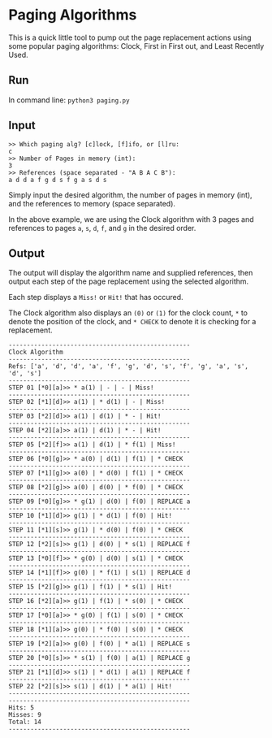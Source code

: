 # Paging Algorithms

This is a quick little tool to pump out the page replacement actions using some popular paging algorithms: Clock, First in First out, and Least Recently Used.

## Run

In command line:
`python3 paging.py`

## Input
```
>> Which paging alg? [c]lock, [f]ifo, or [l]ru:
c
>> Number of Pages in memory (int):
3
>> References (space separated - "A B A C B"):
a d d a f g d s f g a s d s 
```
Simply input the desired algorithm, the number of pages in memory (int), and the references to memory (space separated). 

In the above example, we are using the Clock algorithm with 3 pages and references to pages `a`, `s`, `d`, `f`, and `g` in the desired order.

## Output

The output will display the algorithm name and supplied references, then output each step of the page replacement using the selected algorithm. 

Each step displays a `Miss!` or `Hit!` that has occured. 

The Clock algorithm also displays an `(0)` or `(1)` for the clock count, `*` to denote the position of the clock, and `* CHECK` to denote it is checking for a replacement.

```
--------------------------------------------------
Clock Algorithm
--------------------------------------------------
Refs: ['a', 'd', 'd', 'a', 'f', 'g', 'd', 's', 'f', 'g', 'a', 's', 'd', 's']
--------------------------------------------------
STEP 01 [*0][a]>> * a(1) | - | - | Miss!
--------------------------------------------------
STEP 02 [*1][d]>> a(1) | * d(1) | - | Miss!
--------------------------------------------------
STEP 03 [*2][d]>> a(1) | d(1) | * - | Hit!
--------------------------------------------------
STEP 04 [*2][a]>> a(1) | d(1) | * - | Hit!
--------------------------------------------------
STEP 05 [*2][f]>> a(1) | d(1) | * f(1) | Miss!
--------------------------------------------------
STEP 06 [*0][g]>> * a(0) | d(1) | f(1) | * CHECK
--------------------------------------------------
STEP 07 [*1][g]>> a(0) | * d(0) | f(1) | * CHECK
--------------------------------------------------
STEP 08 [*2][g]>> a(0) | d(0) | * f(0) | * CHECK
--------------------------------------------------
STEP 09 [*0][g]>> * g(1) | d(0) | f(0) | REPLACE a
--------------------------------------------------
STEP 10 [*1][d]>> g(1) | * d(1) | f(0) | Hit!
--------------------------------------------------
STEP 11 [*1][s]>> g(1) | * d(0) | f(0) | * CHECK
--------------------------------------------------
STEP 12 [*2][s]>> g(1) | d(0) | * s(1) | REPLACE f
--------------------------------------------------
STEP 13 [*0][f]>> * g(0) | d(0) | s(1) | * CHECK
--------------------------------------------------
STEP 14 [*1][f]>> g(0) | * f(1) | s(1) | REPLACE d
--------------------------------------------------
STEP 15 [*2][g]>> g(1) | f(1) | * s(1) | Hit!
--------------------------------------------------
STEP 16 [*2][a]>> g(1) | f(1) | * s(0) | * CHECK
--------------------------------------------------
STEP 17 [*0][a]>> * g(0) | f(1) | s(0) | * CHECK
--------------------------------------------------
STEP 18 [*1][a]>> g(0) | * f(0) | s(0) | * CHECK
--------------------------------------------------
STEP 19 [*2][a]>> g(0) | f(0) | * a(1) | REPLACE s
--------------------------------------------------
STEP 20 [*0][s]>> * s(1) | f(0) | a(1) | REPLACE g
--------------------------------------------------
STEP 21 [*1][d]>> s(1) | * d(1) | a(1) | REPLACE f
--------------------------------------------------
STEP 22 [*2][s]>> s(1) | d(1) | * a(1) | Hit!
--------------------------------------------------
--------------------------------------------------
Hits: 5
Misses: 9
Total: 14
--------------------------------------------------
```